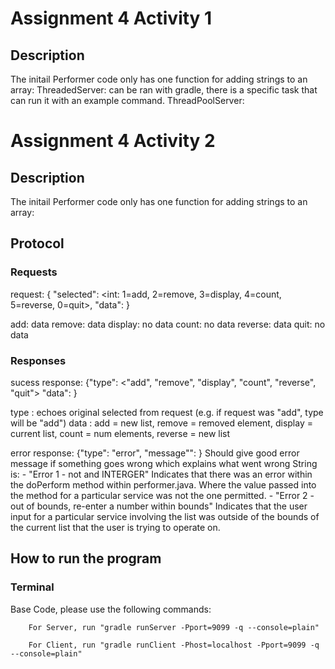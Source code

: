# Assignment 4 Activity 1
## Description
The initail Performer code only has one function for adding strings to an array: 
ThreadedServer: can be ran with gradle, there is a specific task that can run it with an example command.
ThreadPoolServer:

# Assignment 4 Activity 2
## Description
The initail Performer code only has one function for adding strings to an array: 

## Protocol

### Requests
request: { "selected": <int: 1=add, 2=remove, 3=display, 4=count, 5=reverse,
0=quit>, "data": <thing to send>}

  add: data <string>
  remove: data <int>
  display: no data
  count: no data
  reverse: data <int>
  quit: no data

### Responses

sucess response: {"type": <"add",
"remove", "display", "count", "reverse", "quit"> "data": <thing to return> }

type <String>: echoes original selected from request (e.g. if request was "add", type will be "add")
data <string>: add = new list, remove = removed element, display = current list, count = num elements, reverse = new list


error response: {"type": "error", "message"": <error string> }
Should give good error message if something goes wrong which explains what went wrong
String is:
    - "Error 1 - not and INTERGER" 
            Indicates that there was an error within the doPerform method within performer.java. Where the value passed into the method for a particular service was not the one permitted.
    - "Error 2 - out of bounds, re-enter a number within bounds"
            Indicates that the user input for a particular service involving the list was outside of the bounds of the current list that the user is trying to operate on.

## How to run the program
### Terminal
Base Code, please use the following commands:
```
    For Server, run "gradle runServer -Pport=9099 -q --console=plain"
```
```   
    For Client, run "gradle runClient -Phost=localhost -Pport=9099 -q --console=plain"
```   



